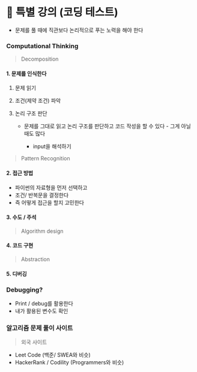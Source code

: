# 📝 특별 강의 (코딩 테스트)

- 문제를 풀 때에 직관보다 논리적으로 푸는 노력을 해야 한다



### Computational Thinking

> Decomposition

#### 1. 문제를 인식한다

1. 문제 읽기

2. 조건(제약 조건) 파악

3. 논리 구조 판단

     - 문제를 그대로 읽고 논리 구조를 판단하고 코드 작성을 할 수 있다
       		- 그게 아닐 때도 많다

   		- input을 해석하기



>Pattern Recognition

#### 2. 접근 방법

- 파이썬의 자료형을 먼저 선택하고
- 조건/ 반복문을 결정한다
- 즉 어떻게 접근을 할지 고민한다

#### 3. 수도 / 주석



> Algorithm design

#### 4. 코드 구현



> Abstraction

#### 5. 디버깅 



### Debugging?

- Print / debug를 활용한다
- 내가 활용된 변수도 확인



### 알고리즘 문제 풀이 사이트

> 외국 사이트

- Leet Code (백준/ SWEA와 비슷)
- HackerRank / Codility (Programmers와 비슷)